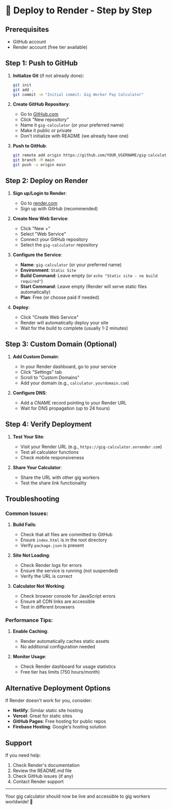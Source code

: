 # 🚀 Deploy to Render - Step by Step

## Prerequisites
- GitHub account
- Render account (free tier available)

## Step 1: Push to GitHub

1. **Initialize Git** (if not already done):
   ```bash
   git init
   git add .
   git commit -m "Initial commit: Gig Worker Pay Calculator"
   ```

2. **Create GitHub Repository**:
   - Go to [GitHub.com](https://github.com)
   - Click "New repository"
   - Name it `gig-calculator` (or your preferred name)
   - Make it public or private
   - Don't initialize with README (we already have one)

3. **Push to GitHub**:
   ```bash
   git remote add origin https://github.com/YOUR_USERNAME/gig-calculator.git
   git branch -M main
   git push -u origin main
   ```

## Step 2: Deploy on Render

1. **Sign up/Login to Render**:
   - Go to [render.com](https://render.com)
   - Sign up with GitHub (recommended)

2. **Create New Web Service**:
   - Click "New +"
   - Select "Web Service"
   - Connect your GitHub repository
   - Select the `gig-calculator` repository

3. **Configure the Service**:
   - **Name**: `gig-calculator` (or your preferred name)
   - **Environment**: `Static Site`
   - **Build Command**: Leave empty (or `echo "Static site - no build required"`)
   - **Start Command**: Leave empty (Render will serve static files automatically)
   - **Plan**: Free (or choose paid if needed)

4. **Deploy**:
   - Click "Create Web Service"
   - Render will automatically deploy your site
   - Wait for the build to complete (usually 1-2 minutes)

## Step 3: Custom Domain (Optional)

1. **Add Custom Domain**:
   - In your Render dashboard, go to your service
   - Click "Settings" tab
   - Scroll to "Custom Domains"
   - Add your domain (e.g., `calculator.yourdomain.com`)

2. **Configure DNS**:
   - Add a CNAME record pointing to your Render URL
   - Wait for DNS propagation (up to 24 hours)

## Step 4: Verify Deployment

1. **Test Your Site**:
   - Visit your Render URL (e.g., `https://gig-calculator.onrender.com`)
   - Test all calculator functions
   - Check mobile responsiveness

2. **Share Your Calculator**:
   - Share the URL with other gig workers
   - Test the share link functionality

## Troubleshooting

### Common Issues:

1. **Build Fails**:
   - Check that all files are committed to GitHub
   - Ensure `index.html` is in the root directory
   - Verify `package.json` is present

2. **Site Not Loading**:
   - Check Render logs for errors
   - Ensure the service is running (not suspended)
   - Verify the URL is correct

3. **Calculator Not Working**:
   - Check browser console for JavaScript errors
   - Ensure all CDN links are accessible
   - Test in different browsers

### Performance Tips:

1. **Enable Caching**:
   - Render automatically caches static assets
   - No additional configuration needed

2. **Monitor Usage**:
   - Check Render dashboard for usage statistics
   - Free tier has limits (750 hours/month)

## Alternative Deployment Options

If Render doesn't work for you, consider:

- **Netlify**: Similar static site hosting
- **Vercel**: Great for static sites
- **GitHub Pages**: Free hosting for public repos
- **Firebase Hosting**: Google's hosting solution

## Support

If you need help:
1. Check Render's documentation
2. Review the README.md file
3. Check GitHub issues (if any)
4. Contact Render support

---

Your gig calculator should now be live and accessible to gig workers worldwide! 🎉
